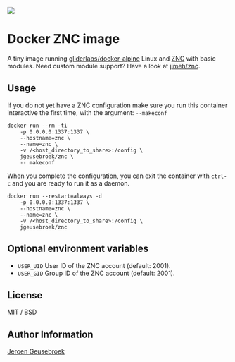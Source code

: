 [![](https://images.microbadger.com/badges/image/jgeusebroek/znc.svg)](https://microbadger.com/images/jgeusebroek/znv "Get your own image badge on microbadger.com")
# Docker ZNC image

A tiny image running [gliderlabs/docker-alpine](https://github.com/gliderlabs/docker-alpine) Linux and [ZNC](http://wiki.znc.in/ZNC) with basic modules.
Need custom module support? Have a look at [jimeh/znc](https://github.com/jimeh/docker-znc).

## Usage

If you do not yet have a ZNC configuration make sure you run this container interactive the first time, with the argument: `--makeconf`

	docker run --rm -ti
		-p 0.0.0.0:1337:1337 \
		--hostname=znc \
		--name=znc \
		-v /<host_directory_to_share>:/config \
		jgeusebroek/znc \
		-- makeconf

When you complete the configuration, you can exit the container with `ctrl-c` and you are ready to run it as a daemon.

	docker run --restart=always -d
		-p 0.0.0.0:1337:1337 \
		--hostname=znc \
		--name=znc \
		-v /<host_directory_to_share>:/config \
		jgeusebroek/znc

## Optional environment variables

* `USER_UID` User ID of the ZNC account (default: 2001).
* `USER_GID` Group ID of the ZNC account (default: 2001).

## License

MIT / BSD

## Author Information

[Jeroen Geusebroek](http://jeroengeusebroek.nl/)
